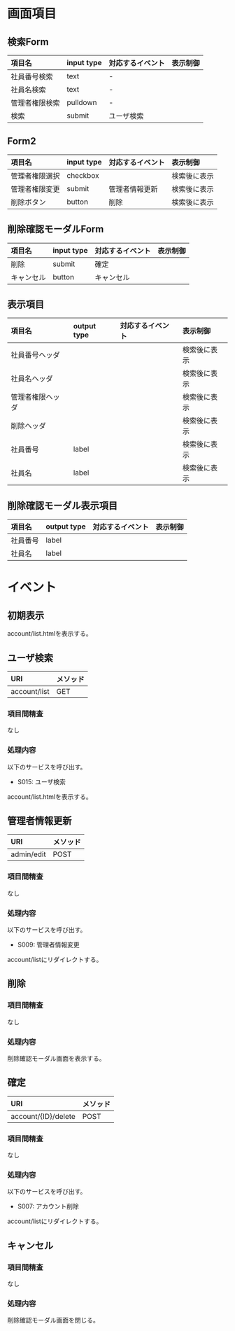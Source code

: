 # 画面項目

## 検索Form

|項目名|input type|対応するイベント|表示制御|
|:-----|:---------|:---------------|:-------|
|社員番号検索|text|-||
|社員名検索|text|-||
|管理者権限検索|pulldown|-||
|検索|submit|ユーザ検索||

## Form2

|項目名|input type|対応するイベント|表示制御|
|:-----|:---------|:---------------|:-------|
|管理者権限選択|checkbox||検索後に表示|
|管理者権限変更|submit|管理者情報更新|検索後に表示|
|削除ボタン|button|削除|検索後に表示|

## 削除確認モーダルForm
|項目名|input type|対応するイベント|表示制御|
|:-----|:---------|:---------------|:-------|
|削除|submit|確定||
|キャンセル|button|キャンセル||

## 表示項目

|項目名|output type|対応するイベント|表示制御|
|:-----|:---------|:---------------|:-------|
|社員番号ヘッダ|||検索後に表示|
|社員名ヘッダ|||検索後に表示|
|管理者権限ヘッダ|||検索後に表示|
|削除ヘッダ|||検索後に表示|
|社員番号|label||検索後に表示|
|社員名|label||検索後に表示|

## 削除確認モーダル表示項目
|項目名|output type|対応するイベント|表示制御|
|:-----|:---------|:---------------|:-------|
|社員番号|label|||
|社員名|label|||


# イベント

## 初期表示
account/list.htmlを表示する。

## ユーザ検索
|URI|メソッド|
|:-----|:---------|
|account/list|GET|

### 項目間精査
なし

### 処理内容
以下のサービスを呼び出す。
* S015: ユーザ検索

account/list.htmlを表示する。

## 管理者情報更新
|URI|メソッド|
|:-----|:---------|
|admin/edit|POST|

### 項目間精査
なし

### 処理内容
以下のサービスを呼び出す。
* S009: 管理者情報変更

account/listにリダイレクトする。

## 削除

### 項目間精査
なし

### 処理内容
削除確認モーダル画面を表示する。


## 確定
|URI|メソッド|
|:-----|:---------|
|account/{ID}/delete|POST|

### 項目間精査
なし

### 処理内容
以下のサービスを呼び出す。
* S007: アカウント削除

account/listにリダイレクトする。

## キャンセル

### 項目間精査
なし

### 処理内容
削除確認モーダル画面を閉じる。

